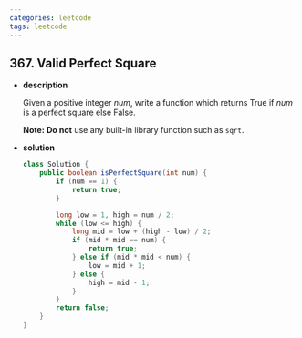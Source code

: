 ```yaml
---
categories: leetcode
tags: leetcode
---
```




## 367. Valid Perfect Square

* **description**

  Given a positive integer *num*, write a function which returns True if *num* is a perfect square else False.

  **Note:** **Do not** use any built-in library function such as `sqrt`.

* **solution**

  ```java
  class Solution {
      public boolean isPerfectSquare(int num) {
          if (num == 1) {
              return true;
          }
  
          long low = 1, high = num / 2;
          while (low <= high) {
              long mid = low + (high - low) / 2;
              if (mid * mid == num) {
                  return true;
              } else if (mid * mid < num) {
                  low = mid + 1;
              } else {
                  high = mid - 1;
              }
          }
          return false;
      }
  }
  ```

  